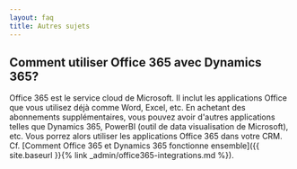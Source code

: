```yaml
---
layout: faq
title: Autres sujets
---
```


## Comment utiliser Office 365 avec Dynamics 365?
Office 365 est le service cloud de Microsoft. Il inclut les applications
Office que vous utilisez déjà comme Word, Excel, etc. En achetant des abonnements
supplémentaires, vous pouvez avoir d'autres applications telles que Dynamics 365,
PowerBI (outil de data visualisation de Microsoft), etc.
Vous porrez alors utiliser les applications Office 365 dans votre CRM.
Cf. [Comment Office 365 et Dynamics 365 fonctionne ensemble]({{ site.baseurl }}{% link _admin/office365-integrations.md %}).
